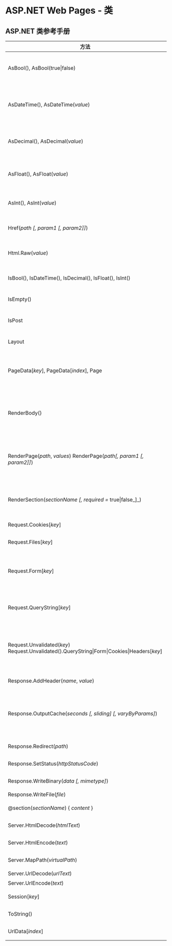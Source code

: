 
# ASP.NET Web Pages - 类

## ASP.NET 类参考手册

| 方法 | 描述 |
| --- | --- |
| AsBool(), AsBool(true&#124;false) | 转换字符串值为布尔值（true/false）。如果字符串不能转换为true/false，则返回 false 或者其他规定的值。 |
| AsDateTime(), AsDateTime(_value_) | 转换字符串值为日期/时间。返回 DateTime。如果字符串不能转换为日期/时间，则返回 MinValue 或者其他规定的值。 |
| AsDecimal(), AsDecimal(_value_) | 转换字符串值为十进制值。如果字符串不能转换为十进制值，则返回 0.0 或者其他规定的值。 |
| AsFloat(), AsFloat(_value_) | 转换字符串值为浮点数。如果字符串不能转换为浮点数，则返回 0.0 或者其他规定的值。 |
| AsInt(), AsInt(_value_) | 转换字符串值为整数。如果字符串不能转换成整数，则返回 0 或者其他规定的值。 |
| Href(_path_ _[, param1 [, param2]]_) | 从带有可选的附加路径部分的本地文件路径创建一个浏览器兼容的 URL。 |
| Html.Raw(_value_) | Renders _value_ 呈现为 HTML 标记，而不是呈现为 HTML 编码输出。 |
| IsBool(), IsDateTime(), IsDecimal(), IsFloat(), IsInt() | 如果该值可以从字符串转换为指定的类型，则返回 true。 |
| IsEmpty() | 如果对象或者变量没有值，则返回 true。 |
| IsPost | 如果请求是 POST，则返回 true。（初始请求通常是 GET。） |
| Layout | 规定布局页面的路径应用到此页面。 |
| PageData[_key_], PageData[_index_], Page | 在当前请求的页面、布局页面、部分页面之间包含共享数据。您可以使用动态页面来对相同的数据进行属性访问。 |
| RenderBody() | (Layout pages) 呈现没有在布局页面任何命名区域的内容页的内容Renders the content of a content page that is not in any named sections. |
| RenderPage(_path_, _values_) RenderPage(_path[, param1 [, param2]]_) | 呈现使用了规定的路径和可选的额外数据的内容页。您可以通过 position（实例 1）或者 key（实例 2）从 PageData 获取额外参数的值。 |
| RenderSection(_sectionName [, required =_ true&#124;false_]_) | (Layout pages) 呈现一个有名字的内容区域。设置 _required_ 让一个区域为必需非可选的。 |
| Request.Cookies[_key_] | 获取或者设置 HTTP cookie 的值。 |
| Request.Files[_key_] | Gets 在当前请求中上传的文件。 |
| Request.Form[_key_] | 获取在表单中 post 的数据（作为字符串）。Request.Form 和 Request.QueryString 都要求[_key_] 检查。 |
| Request.QueryString[_key_] | 获取 URL 查询字符串中规定的数据。Request.Form 和 Request.QueryString 都要求[_key_] 检查。 |
| Request.Unvalidated(_key_) Request.Unvalidated().QueryString&#124;Form&#124;Cookies&#124;Headers[_key_] | 有选择地禁用请求验证（表单元素、查询字符串值、cookie、header 值）。请求验证默认是开启的，防止用户提交标记或者其他潜在的危险内容。 |
| Response.AddHeader(_name_, _value_) | 在应答中添加一个 HTTP 服务器响应头。 |
| Response.OutputCache(_seconds_ _[, sliding] [, varyByParams]_) | Caches 在指定时间的页面输出缓存。设置 _sliding_ 来重置每个页面的访问超时时间，设置 _varyByParams_ 为请求页面的每个不同的查询字符串缓存不同版本的页面。 |
| Response.Redirect(_path_) | 重定向浏览器请求到一个新的位置。 |
| Response.SetStatus(_httpStatusCode_) | 设置HTTP状态代码发送到浏览器。 |
| Response.WriteBinary(_data_ _[, mimetype]_) | 写入 _data_ 内容响应可选的MIME类型。 |
| Response.WriteFile(_file_) | 写入文件内容响应。 |
| @section(_sectionName_) { _content_ } | （布局页面）定义一个有名字的内容区域。 |
| Server.HtmlDecode(_htmlText_) | 解码一个HTML编码的字符串。 |
| Server.HtmlEncode(_text_) | 为呈现在 HTML 标记中的字符串编码。 |
| Server.MapPath(_virtualPath_) | 为指定的虚拟路径返回服务器的物理路径。 |
| Server.UrlDecode(_urlText_) | 解码URL文本。 |
| Server.UrlEncode(_text_) | URL文本编码。 |
| Session[_key_] | 获取或设置一个存在的值，直到用户关闭浏览器。 |
| ToString() | 显示一个用字符串表示的对象的值。 |
| UrlData[_index_] | 从 URL 获取额外的数据（例如，_/MyPage/ExtraData_）。 |


